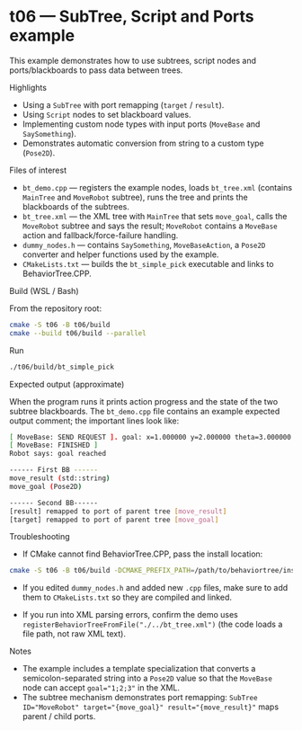 # t06 — SubTree, Script and Ports example

This example demonstrates how to use subtrees, script nodes and ports/blackboards to pass data between trees.

Highlights

- Using a `SubTree` with port remapping (`target` / `result`).
- Using `Script` nodes to set blackboard values.
- Implementing custom node types with input ports (`MoveBase` and `SaySomething`).
- Demonstrates automatic conversion from string to a custom type (`Pose2D`).

Files of interest

- `bt_demo.cpp` — registers the example nodes, loads `bt_tree.xml` (contains `MainTree` and `MoveRobot` subtree), runs the tree and prints the blackboards of the subtrees.
- `bt_tree.xml` — the XML tree with `MainTree` that sets `move_goal`, calls the `MoveRobot` subtree and says the result; `MoveRobot` contains a `MoveBase` action and fallback/force-failure handling.
- `dummy_nodes.h` — contains `SaySomething`, `MoveBaseAction`, a `Pose2D` converter and helper functions used by the example.
- `CMakeLists.txt` — builds the `bt_simple_pick` executable and links to BehaviorTree.CPP.

Build (WSL / Bash)

From the repository root:

```bash
cmake -S t06 -B t06/build
cmake --build t06/build --parallel
```

Run

```bash
./t06/build/bt_simple_pick
```

Expected output (approximate)

When the program runs it prints action progress and the state of the two subtree blackboards. The `bt_demo.cpp` file contains an example expected output comment; the important lines look like:

```bash
[ MoveBase: SEND REQUEST ]. goal: x=1.000000 y=2.000000 theta=3.000000
[ MoveBase: FINISHED ]
Robot says: goal reached

------ First BB ------
move_result (std::string)
move_goal (Pose2D)

------ Second BB------
[result] remapped to port of parent tree [move_result]
[target] remapped to port of parent tree [move_goal]
```

Troubleshooting

- If CMake cannot find BehaviorTree.CPP, pass the install location:

```bash
cmake -S t06 -B t06/build -DCMAKE_PREFIX_PATH=/path/to/behaviortree/install
```

- If you edited `dummy_nodes.h` and added new `.cpp` files, make sure to add them to `CMakeLists.txt` so they are compiled and linked.

- If you run into XML parsing errors, confirm the demo uses `registerBehaviorTreeFromFile("./../bt_tree.xml")` (the code loads a file path, not raw XML text).

Notes

- The example includes a template specialization that converts a semicolon-separated string into a `Pose2D` value so that the `MoveBase` node can accept `goal="1;2;3"` in the XML.
- The subtree mechanism demonstrates port remapping: `SubTree ID="MoveRobot" target="{move_goal}" result="{move_result}"` maps parent / child ports.

